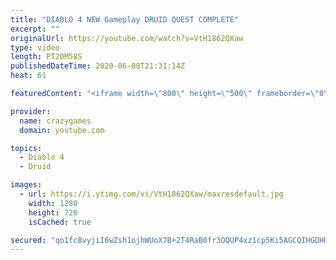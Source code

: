 ```yaml
---
title: "DIABLO 4 NEW Gameplay DRUID QUEST COMPLETE"
excerpt: ""
originalUrl: https://youtube.com/watch?v=VtH1862QXaw
type: video
length: PT20M58S
publishedDateTime: 2020-06-08T21:31:14Z
heat: 61

featuredContent: "<iframe width=\"800\" height=\"500\" frameborder=\"0\" src=\"https://www.youtube.com/embed/VtH1862QXaw\" allow=\"accelerometer; autoplay; encrypted-media; gyroscope; picture-in-picture\" allowfullscreen></iframe>"

provider:
  name: crazygames
  domain: youtube.com

topics:
  - Diablo 4
  - Druid

images:
  - url: https://i.ytimg.com/vi/VtH1862QXaw/maxresdefault.jpg
    width: 1280
    height: 720
    isCached: true

secured: "qo1fc8vyjiI6wZsh1ojhWUoX7B+2T4RaB0fr3OQUP4xz1cp5Ki5AGCQIHGDHHbe2qL/vnh60/boCud1+kjrgmGDT5mvKoSjCsV3BjBv6LB+QYPUKfsYKROXZuOBYM996hB8vdp+nsVZVqjPjdTYsS+4ta6CZJwApT2Bf2JI/dT4HaEkOCBG1dSQG+pTYdJyTPO+7U3ztdYaiYGSkT0Uf9q5DJ14ICFPdEugdwTm8CDZbidGD0GAZyMVdY2eLVdNeiCjYQ8nzKSlCk6RBack27rPB9XFXTbV20R2sKCjN2dWKdDW63l+1Ji14TsELPUwv8db8RfHJjp1HyBRPMj1jpysR4pvaNYXgxJFgDk2xp7SCQB6Rash1Putbkd2HXpf9GIj6/eeQdpi22rd9poM9R+sS06o2JMMa4ZihC9VBOjU=;Uo+2LCHap141Xex6NApr4Q=="
---
```


